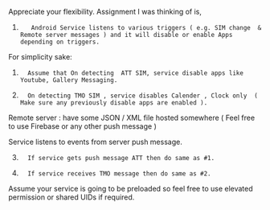 
Appreciate your flexibility.  Assignment I was thinking of is,
 
1.        Android Service listens to various triggers ( e.g. SIM change  & Remote server messages ) and it will disable or enable Apps depending on triggers.
 
For simplicity sake:
 
1.       Assume that On detecting  ATT SIM, service disable apps like  Youtube, Gallery Messaging.
2.       On detecting TMO SIM , service disables Calender , Clock only  ( Make sure any previously disable apps are enabled ).
 
Remote server : have some JSON / XML file hosted somewhere  ( Feel free to use Firebase or any other push message  )
 
Service listens to events from server push message.
 
3.       If service gets push message ATT then do same as #1.
4.       If service receives TMO message then do same as #2.
 
 
Assume your service is going to be preloaded so feel free to use elevated permission or shared UIDs if required.
 
